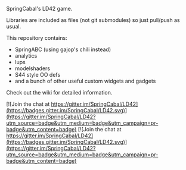 SpringCabal's LD42 game.

Libraries are included as files (not git submodules) so just pull/push as usual.

This repository contains:
- SpringABC (using gajop's chili instead)
- analytics
- lups
- modelshaders
- S44 style OO defs
- and a bunch of other useful custom widgets and gadgets

Check out the wiki for detailed information.


[![Join the chat at https://gitter.im/SpringCabal/LD42](https://badges.gitter.im/SpringCabal/LD42.svg)](https://gitter.im/SpringCabal/LD42?utm_source=badge&utm_medium=badge&utm_campaign=pr-badge&utm_content=badge) [![Join the chat at https://gitter.im/SpringCabal/LD42](https://badges.gitter.im/SpringCabal/LD42.svg)](https://gitter.im/SpringCabal/LD42?utm_source=badge&utm_medium=badge&utm_campaign=pr-badge&utm_content=badge)
